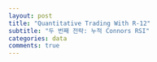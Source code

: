 ```yaml
---
layout: post
title: "Quantitative Trading With R-12"
subtitle: "두 번째 전략: 누적 Connors RSI"
categories: data
comments: true
---
```


